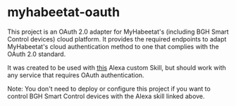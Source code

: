 # myhabeetat-oauth

This project is an OAuth 2.0 adapter for MyHabeetat's (including BGH Smart Control devices) cloud platform. It provides the required endpoints to adapt MyHabeetat's cloud authentication method to one that complies with the OAuth 2.0 standard.

It was created to be used with [this](https://github.com/tmigone/alexa-skill-my-habeetat) Alexa custom Skill, but should work with any service that requires OAuth authentication.

Note: You don't need to deploy or configure this project if you want to control BGH Smart Control devices with the Alexa skill linked above. 
